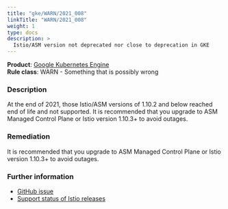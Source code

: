 ```yaml
---
title: "gke/WARN/2021_008"
linkTitle: "WARN/2021_008"
weight: 1
type: docs
description: >
  Istio/ASM version not deprecated nor close to deprecation in GKE
---
```


**Product**: [Google Kubernetes Engine](https://cloud.google.com/kubernetes-engine)\
**Rule class**: WARN - Something that is possibly wrong

### Description

At the end of 2021, those Istio/ASM versions of 1.10.2 and below reached
end of life and not supported. It is recommended that you upgrade to
ASM Managed Control Plane or Istio version 1.10.3+ to avoid outages.

### Remediation

It is recommended that you upgrade to ASM Managed Control Plane or Istio
version 1.10.3+ to avoid outages.

### Further information

- [GitHub issue](https://github.com/istio/istio/issues/34665)
- [Support status of Istio releases](https://istio.io/latest/docs/releases/supported-releases/#support-status-of-istio-releases)
